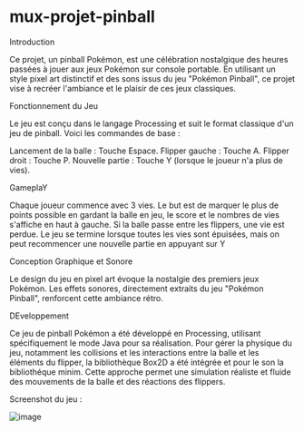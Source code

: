 # mux-projet-pinball
Introduction

Ce projet, un pinball Pokémon, est une célébration nostalgique des heures passées à jouer aux jeux Pokémon sur console portable. En utilisant un style pixel art distinctif et des sons issus du jeu "Pokémon Pinball", ce projet vise à recréer l'ambiance et le plaisir de ces jeux classiques. 

Fonctionnement du Jeu

Le jeu est conçu dans le langage Processing et suit le format classique d'un jeu de pinball.
Voici les commandes de base :

Lancement de la balle : Touche Espace.
Flipper gauche : Touche A.
Flipper droit : Touche P.
Nouvelle partie : Touche Y (lorsque le joueur n'a plus de vies).

GameplaY

Chaque joueur commence avec 3 vies. Le but est de marquer le plus de points possible en gardant la balle en jeu, le score et le nombres de vies s'affiche en haut à gauche. Si la balle passe entre les flippers, une vie est perdue. Le jeu se termine lorsque toutes les vies sont épuisées, mais on peut recommencer une nouvelle partie en appuyant sur Y 

Conception Graphique et Sonore 

 Le design du jeu en pixel art évoque la nostalgie des premiers jeux Pokémon. Les effets sonores, directement extraits du jeu "Pokémon Pinball", renforcent cette ambiance rétro. 

DEveloppement

Ce jeu de pinball Pokémon a été développé en Processing, utilisant spécifiquement le mode Java pour sa réalisation. Pour gérer la physique du jeu, notamment les collisions et les interactions entre la balle et les éléments du flipper, la bibliothèque Box2D a été intégrée et pour le son la bibliothéque minim. Cette approche permet une simulation réaliste et fluide des mouvements de la balle et des réactions des flippers. 

Screenshot du jeu :

![image](https://github.com/dji381/mux-projet-pinball/assets/94570385/b322f609-8592-4398-bb03-eea7bb5b264a)





